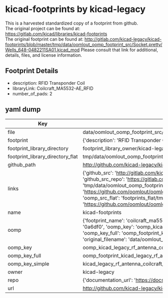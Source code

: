 # kicad-footprints by kicad-legacy  
This is a harvested standardized copy of a footprint from github.  
The original project can be found at:  
https://gitlab.com/kicad/libraries/kicad-footprints  
The original footprint can be found at:
http://gitlab.com/kicad-legacy/kicad-footprints/blob/master/tmp/data/oomlout_oomp_footprint_src/Socket.pretty/Wells_648-0482211SA01.kicad_mod
Please consult that link for additional, details, files, and license information.  
## Footprint Details
* description: RFID Transponder Coil  
* libraryLink: Coilcraft_MA5532-AE_RFID  
* number_of_pads: 2  
## yaml dump  
| Key | Value |  
| --- | --- |  
| file | data/oomlout_oomp_footprint_src/kicad-footprints/RF_Antenna.pretty/Coilcraft_MA5532-AE_RFID.kicad_mod |  
| footprint | {'description': 'RFID Transponder Coil', 'libraryLink': 'Coilcraft_MA5532-AE_RFID', 'number_of_pads': 2} |  
| footprint_library_directory | footprint_library_owner/kicad-legacy_kicad-footprints |  
| footprint_library_directory_flat | tmp/data/oomlout_oomp_footprint_src/footprints_flat/kicad_legacy_rf_antenna_coilcraft_ma5532_ae_rfid/working |  
| github_path | http://github.com/kicad-legacy/kicad-footprints/blob/master/tmp/data/oomlout_oomp_footprint_src/RF_Antenna.pretty/Coilcraft_MA5532-AE_RFID.kicad_mod |  
| links | {'github_src': 'http://gitlab.com/kicad-legacy/kicad-footprints/blob/master/tmp/data/oomlout_oomp_footprint_src/Socket.pretty/Wells_648-0482211SA01.kicad_mod', 'github_src_repo': 'https://gitlab.com/kicad/libraries/kicad-footprints', 'oomp_bot': 'tmp/data/oomlout_oomp_footprint_src/footprints/kicad_legacy_rf_antenna_coilcraft_ma5532_ae_rfid/working', 'oomp_bot_github': 'https://github.com/oomlout/oomlout_oomp_footprint_bot/tree/main/tmp/data/oomlout_oomp_footprint_src/footprints/kicad_legacy_rf_antenna_coilcraft_ma5532_ae_rfid/working', 'oomp_src_flat': 'footprints_flat/tmp/data/oomlout_oomp_footprint_src/footprints_flat/kicad_legacy_rf_antenna_coilcraft_ma5532_ae_rfid/working', 'oomp_src_flat_github': 'https://github.com/oomlout/oomlout_oomp_footprint_src/tree/main/tmp/data/oomlout_oomp_footprint_src/footprints_flat/kicad_legacy_rf_antenna_coilcraft_ma5532_ae_rfid/working'} |  
| name | kicad-footprints |  
| oomp | {'footprint_name': 'coilcraft_ma5532_ae_rfid', 'library_name': 'rf_antenna', 'md5': '0a6df05063f5a669ef0754542cbca81d', 'md5_10': '0a6df05063', 'md5_5': '0a6df', 'md5_6': '0a6df0', 'oomp_key': 'oomp_kicad_legacy_rf_antenna_coilcraft_ma5532_ae_rfid', 'oomp_key_extra': 'oomp_footprint_kicad_legacy_rf_antenna_coilcraft_ma5532_ae_rfid', 'oomp_key_full': 'oomp_footprint_kicad_legacy_rf_antenna_coilcraft_ma5532_ae_rfid_0a6df0', 'oomp_key_simple': 'kicad_legacy_rf_antenna_coilcraft_ma5532_ae_rfid', 'original_filename': 'data/oomlout_oomp_footprint_src/kicad-footprints/RF_Antenna.pretty/Coilcraft_MA5532-AE_RFID.kicad_mod', 'owner_name': 'kicad_legacy'} |  
| oomp_key | oomp_kicad_legacy_rf_antenna_coilcraft_ma5532_ae_rfid |  
| oomp_key_full | oomp_footprint_kicad_legacy_rf_antenna_coilcraft_ma5532_ae_rfid |  
| oomp_key_simple | kicad_legacy_rf_antenna_coilcraft_ma5532_ae_rfid |  
| owner | kicad-legacy |  
| repo | {'documentation_url': 'https://docs.github.com/rest/repos/repos#get-a-repository', 'message': 'Not Found'} |  
| url | http://github.com/kicad-legacy/kicad-footprints |  

